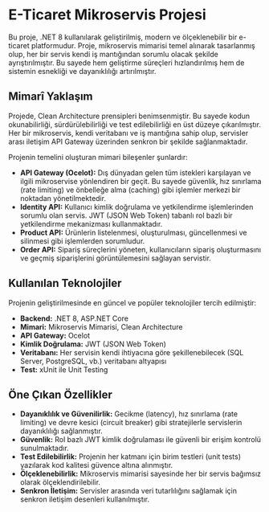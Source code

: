 # E-Ticaret Mikroservis Projesi

Bu proje, .NET 8 kullanılarak geliştirilmiş, modern ve ölçeklenebilir bir e-ticaret platformudur. Proje, mikroservis mimarisi temel alınarak tasarlanmış olup, her bir servis kendi iş mantığından sorumlu olacak şekilde ayrıştırılmıştır. Bu sayede hem geliştirme süreçleri hızlandırılmış hem de sistemin esnekliği ve dayanıklılığı artırılmıştır.

## Mimarî Yaklaşım

Projede, Clean Architecture prensipleri benimsenmiştir. Bu sayede kodun okunabilirliği, sürdürülebilirliği ve test edilebilirliği en üst düzeye çıkarılmıştır. Her bir mikroservis, kendi veritabanı ve iş mantığına sahip olup, servisler arası iletişim API Gateway üzerinden senkron bir şekilde sağlanmaktadır.

Projenin temelini oluşturan mimari bileşenler şunlardır:

- **API Gateway (Ocelot):** Dış dünyadan gelen tüm istekleri karşılayan ve ilgili mikroservise yönlendiren bir geçit. Bu sayede güvenlik, hız sınırlama (rate limiting) ve önbelleğe alma (caching) gibi işlemler merkezi bir noktadan yönetilmektedir.
- **Identity API:** Kullanıcı kimlik doğrulama ve yetkilendirme işlemlerinden sorumlu olan servis. JWT (JSON Web Token) tabanlı rol bazlı bir yetkilendirme mekanizması kullanmaktadır.
- **Product API:** Ürünlerin listelenmesi, oluşturulması, güncellenmesi ve silinmesi gibi işlemlerden sorumludur.
- **Order API:** Sipariş süreçlerini yöneten, kullanıcıların sipariş oluşturmasını ve geçmiş siparişlerini görüntülemesini sağlayan servistir.

## Kullanılan Teknolojiler

Projenin geliştirilmesinde en güncel ve popüler teknolojiler tercih edilmiştir:

- **Backend:** .NET 8, ASP.NET Core
- **Mimari:** Mikroservis Mimarisi, Clean Architecture
- **API Gateway:** Ocelot
- **Kimlik Doğrulama:** JWT (JSON Web Token)
- **Veritabanı:** Her servisin kendi ihtiyacına göre şekillenebilecek (SQL Server, PostgreSQL, vb.) veritabanı altyapısı
- **Test:** xUnit ile Unit Testing

## Öne Çıkan Özellikler

- **Dayanıklılık ve Güvenilirlik:** Gecikme (latency), hız sınırlama (rate limiting) ve devre kesici (circuit breaker) gibi stratejilerle servislerin dayanıklılığı sağlanmıştır.
- **Güvenlik:** Rol bazlı JWT kimlik doğrulaması ile güvenli bir erişim kontrolü sunulmaktadır.
- **Test Edilebilirlik:** Projenin her katmanı için birim testleri (unit tests) yazılarak kod kalitesi güvence altına alınmıştır.
- **Ölçeklenebilirlik:** Mikroservis mimarisi sayesinde her bir servis bağımsız olarak ölçeklendirilebilir.
- **Senkron İletişim:** Servisler arasında veri tutarlılığını sağlamak için senkron iletişim desenleri kullanılmıştır.
